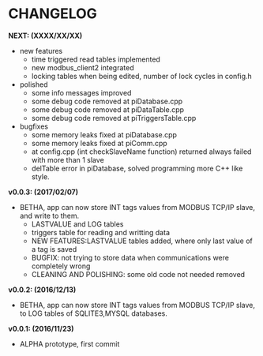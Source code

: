 CHANGELOG
===

**NEXT: (XXXX/XX/XX)**

+ new features
    - time triggered read tables implemented
    - new modbus_client2 integrated
    - locking tables when being edited, number of lock cycles in config.h
+ polished
    - some info messages improved
    - some debug code removed at piDatabase.cpp
    - some debug code removed at piDataTable.cpp
    - some debug code removed at piTriggersTable.cpp
+ bugfixes
    - some memory leaks fixed at piDatabase.cpp
    - some memory leaks fixed at piComm.cpp
    - at config.cpp (int checkSlaveName function) returned always failed with more than 1 slave
    - delTable error in piDatabase, solved programming more C++ like style.

**v0.0.3: (2017/02/07)**
+ BETHA, app can now store INT tags values from MODBUS TCP/IP slave, and write to them.
    - LASTVALUE and LOG tables
    - triggers table for reading and writting data
    - NEW FEATURES:LASTVALUE tables added, where only last value of a tag is saved
    - BUGFIX: not trying to store data when communications were completely wrong
    - CLEANING AND POLISHING: some old code not needed removed

**v0.0.2: (2016/12/13)**

+ BETHA, app can now store INT tags values from MODBUS TCP/IP slave, to LOG tables of SQLITE3,MYSQL databases.

**v0.0.1: (2016/11/23)**

+ ALPHA prototype, first commit

